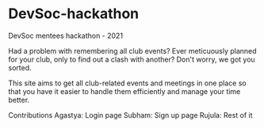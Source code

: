 # DevSoc-hackathon
DevSoc mentees hackathon - 2021 

Had a problem with remembering all club events? Ever meticuously planned for your club, only to find out a clash with another? Don't worry, we got you sorted.

This site aims to get all club-related events and meetings in one place so that you have it easier to handle them efficiently and manage your time better.

Contributions
Agastya: Login page 
Subham: Sign up page
Rujula: Rest of it
